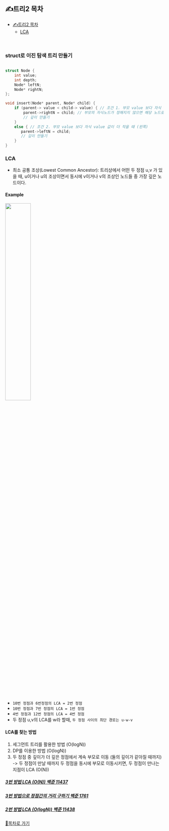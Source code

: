 ## ✍트리2 목차

- [✍트리2 목차](#트리2-목차)
  - [LCA](#lca)

<br>

### struct로 이진 탐색 트리 만들기
```c++

struct Node {
    int value;
    int depth;
    Node* leftN;
    Node* rightN;
};

void insert(Node* parent, Node* child) {
    if (parent-> value < child-> value) { // 조건 1. 부모 value 보다 자식 value 값이 더 클 때 (오른쪽)
        parent->rightN = child; // 부모의 자식노드가 정해지지 않으면 해당 노드로 입력
        // 깊이 만들기
    }
    else { // 조건 2. 부모 value 보다 자식 value 값이 더 작을 때 (왼쪽)
       parent->leftN = child;
       // 깊이 만들기
    }
}
```

### LCA
  - 최소 공통 조상(Lowest Common Ancestor): 트리상에서 어떤 두 정점 u,v 가 있을 때, u이거나 u의 조상이면서 동시에 v이거나 v의 조상인 노드들 중 가장 깊은 노드이다.

#### Example
<img src="https://t1.daumcdn.net/cfile/tistory/264EB9415880902F26" width="40%">

  - `10번 정점과 6번정점의 LCA = 2번 정점`
  - `10번 정점과 7번 정점의 LCA = 1번 정점`
  - `4번 정점과 12번 정점의 LCA = 4번 정점`
  - 두 정점 u,v의 LCA를 w라 할때, `두 정점 사이의 최단 경로는 u-w-v`

#### LCA를 찾는 방법
1. 세그먼트 트리를 활용한 방법 (O(logN))
2. DP를 이용한 방법 (O(logN))
3. 두 정점 중 깊이가 더 깊은 정점에서 계속 부모로 이동 (둘의 깊이가 같아질 때까지) -> 두 정점이 만날 때까지 두 정점을 동시에 부모로 이동시키면, 두 정점이 만나는 지점이 LCA (O(N))

##### [3번 방법 LCA (O(N)) 백준 11437](https://github.com/Park-Seung-Hun/Algorithm-Problem/blob/main/%ED%8A%B8%EB%A6%AC/11437%20LCA.cpp)
##### [3번 방법으로 정점간의 거리 구하기 백준 1761](https://github.com/Park-Seung-Hun/Algorithm-Problem/blob/main/%ED%8A%B8%EB%A6%AC/1761%20%EC%A0%95%EC%A0%90%EB%93%A4%EC%9D%98%20%EA%B1%B0%EB%A6%AC.cpp)
##### [2번 방법 LCA (O(logN)) 백준 11438](https://github.com/Park-Seung-Hun/Algorithm-Problem/blob/main/%ED%8A%B8%EB%A6%AC/11438%20LCA2.cpp)

[🚀목차로 가기](#트리2-목차)
<br>



